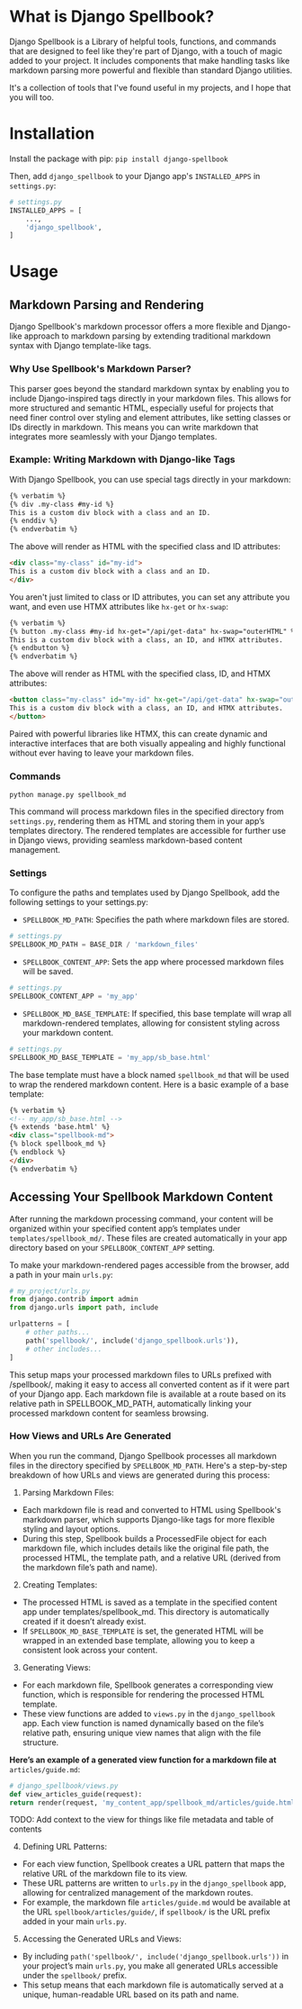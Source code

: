 # What is Django Spellbook?

Django Spellbook is a Library of helpful tools, functions, and commands that are designed to feel like they're part of Django, with a touch of magic added to your project. It includes components that make handling tasks like markdown parsing more powerful and flexible than standard Django utilities.

It's a collection of tools that I've found useful in my projects, and I hope that you will too.

# Installation

Install the package with pip:
`pip install django-spellbook`

Then, add `django_spellbook` to your Django app's `INSTALLED_APPS` in `settings.py`:
~~~python
# settings.py
INSTALLED_APPS = [
    ...,
    'django_spellbook',
]
~~~
# Usage
## Markdown Parsing and Rendering

Django Spellbook's markdown processor offers a more flexible and Django-like approach to markdown parsing by extending traditional markdown syntax with Django template-like tags.

### Why Use Spellbook's Markdown Parser?

This parser goes beyond the standard markdown syntax by enabling you to include Django-inspired tags directly in your markdown files. This allows for more structured and semantic HTML, especially useful for projects that need finer control over styling and element attributes, like setting classes or IDs directly in markdown. This means you can write markdown that integrates more seamlessly with your Django templates.

### Example: Writing Markdown with Django-like Tags

With Django Spellbook, you can use special tags directly in your markdown:
~~~markdown
{% verbatim %}
{% div .my-class #my-id %}
This is a custom div block with a class and an ID.
{% enddiv %}
{% endverbatim %}
~~~
The above will render as HTML with the specified class and ID attributes:
~~~html
<div class="my-class" id="my-id">
This is a custom div block with a class and an ID.
</div>
~~~
You aren't just limited to class or ID attributes, you can set any attribute you want, and even use HTMX attributes like `hx-get` or `hx-swap`:
~~~markdown
{% verbatim %}
{% button .my-class #my-id hx-get="/api/get-data" hx-swap="outerHTML" %}
This is a custom div block with a class, an ID, and HTMX attributes.
{% endbutton %}
{% endverbatim %}
~~~
The above will render as HTML with the specified class, ID, and HTMX attributes:
~~~html
<button class="my-class" id="my-id" hx-get="/api/get-data" hx-swap="outerHTML">
This is a custom div block with a class, an ID, and HTMX attributes.
</button>
~~~
Paired with powerful libraries like HTMX, this can create dynamic and interactive interfaces that are both visually appealing and highly functional without ever having to leave your markdown files.

### Commands
`python manage.py spellbook_md`

This command will process markdown files in the specified directory from `settings.py`, rendering them as HTML and storing them in your app’s templates directory. The rendered templates are accessible for further use in Django views, providing seamless markdown-based content management.

### Settings

To configure the paths and templates used by Django Spellbook, add the following settings to your settings.py:

- `SPELLBOOK_MD_PATH`: Specifies the path where markdown files are stored.
~~~python
# settings.py
SPELLBOOK_MD_PATH = BASE_DIR / 'markdown_files'
~~~

- `SPELLBOOK_CONTENT_APP`: Sets the app where processed markdown files will be saved.
~~~python
# settings.py
SPELLBOOK_CONTENT_APP = 'my_app'
~~~

- `SPELLBOOK_MD_BASE_TEMPLATE`: If specified, this base template will wrap all markdown-rendered templates, allowing for consistent styling across your markdown content.
~~~python
# settings.py
SPELLBOOK_MD_BASE_TEMPLATE = 'my_app/sb_base.html'
~~~
The base template must have a block named `spellbook_md` that will be used to wrap the rendered markdown content. Here is a basic example of a base template:
~~~html
{% verbatim %}
<!-- my_app/sb_base.html -->
{% extends 'base.html' %}
<div class="spellbook-md">
{% block spellbook_md %}
{% endblock %}
</div>
{% endverbatim %}
~~~
## Accessing Your Spellbook Markdown Content

After running the markdown processing command, your content will be organized within your specified content app’s templates under `templates/spellbook_md/`. These files are created automatically in your app directory based on your `SPELLBOOK_CONTENT_APP` setting.

To make your markdown-rendered pages accessible from the browser, add a path in your main `urls.py`:
~~~python
# my_project/urls.py
from django.contrib import admin
from django.urls import path, include

urlpatterns = [
    # other paths...
    path('spellbook/', include('django_spellbook.urls')),
    # other includes...
]
~~~
This setup maps your processed markdown files to URLs prefixed with /spellbook/, making it easy to access all converted content as if it were part of your Django app. Each markdown file is available at a route based on its relative path in SPELLBOOK_MD_PATH, automatically linking your processed markdown content for seamless browsing.
### How Views and URLs Are Generated

When you run the command, Django Spellbook processes all markdown files in the directory specified by `SPELLBOOK_MD_PATH`. Here's a step-by-step breakdown of how URLs and views are generated during this process:

1. Parsing Markdown Files:

- Each markdown file is read and converted to HTML using Spellbook's markdown parser, which supports Django-like tags for more flexible styling and layout options.
- During this step, Spellbook builds a ProcessedFile object for each markdown file, which includes details like the original file path, the processed HTML, the template path, and a relative URL (derived from the markdown file’s path and name).

2. Creating Templates:

- The processed HTML is saved as a template in the specified content app under templates/spellbook_md. This directory is automatically created if it doesn’t already exist.
- If `SPELLBOOK_MD_BASE_TEMPLATE` is set, the generated HTML will be wrapped in an extended base template, allowing you to keep a consistent look across your content.

3. Generating Views:

- For each markdown file, Spellbook generates a corresponding view function, which is responsible for rendering the processed HTML template.
- These view functions are added to `views.py` in the `django_spellbook` app. Each view function is named dynamically based on the file’s relative path, ensuring unique view names that align with the file structure.

**Here’s an example of a generated view function for a markdown file at** `articles/guide.md`:
~~~python
# django_spellbook/views.py
def view_articles_guide(request):
return render(request, 'my_content_app/spellbook_md/articles/guide.html')
~~~

TODO: Add context to the view for things like file metadata and table of contents

4. Defining URL Patterns:

- For each view function, Spellbook creates a URL pattern that maps the relative URL of the markdown file to its view.
- These URL patterns are written to `urls.py` in the `django_spellbook` app, allowing for centralized management of the markdown routes.
- For example, the markdown file `articles/guide.md` would be available at the URL `spellbook/articles/guide/`, if `spellbook/` is the URL prefix added in your main `urls.py`.

5. Accessing the Generated URLs and Views:

- By including `path('spellbook/', include('django_spellbook.urls'))` in your project’s main `urls.py`, you make all generated URLs accessible under the `spellbook/` prefix.
- This setup means that each markdown file is automatically served at a unique, human-readable URL based on its path and name.
